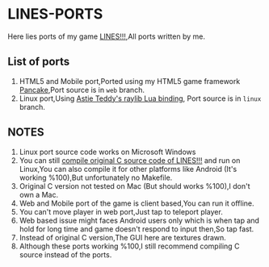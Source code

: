 # LINES-PORTS

Here lies ports of my game [LINES!!!](https://github.com/Rabios/LINES),All ports written by me.

## List of ports

1. HTML5 and Mobile port,Ported using my HTML5 game framework [Pancake](https://github.com/Rabios/Pancake),Port source is in `web` branch.
2. Linux port,Using [Astie Teddy's raylib Lua binding](https://github.com/TSnake41/raylib-lua), Port source is in `linux` branch.

## NOTES

1. Linux port source code works on Microsoft Windows
2. You can still [compile original C source code of LINES!!!](https://github.com/Rabios/LINES) and run on Linux,You can also compile it for other platforms like Android (It's working %100),But unfortunately no Makefile.   
3. Original C version not tested on Mac (But should works %100),I don't own a Mac.
5. Web and Mobile port of the game is client based,You can run it offline.
6. You can't move player in web port,Just tap to teleport player.
7. Web based issue might faces Android users only which is when tap and hold for long time and game doesn't respond to input then,So tap fast.
8. Instead of original C version,The GUI here are textures drawn.
9. Although these ports working %100,I still recommend compiling C source instead of the ports.